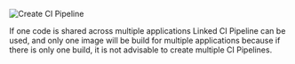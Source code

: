 ![Create CI Pipeline](/linked.jpg "Linked CI Pipeline")

If one code is shared across multiple applications Linked CI Pipeline can be used, and only one image will be build for multiple applications because
if there is only one build, it is not advisable to create multiple CI Pipelines.